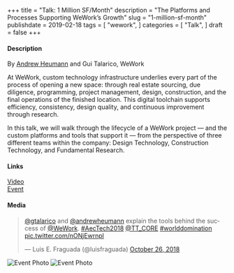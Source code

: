+++
title = "Talk: 1 Million SF/Month"
description = "The Platforms and Processes Supporting WeWork’s Growth"
slug = "1-million-sf-month"
publishdate = 2019-02-18
tags = [
    "wework",
]
categories = [
    "Talk",
]
draft = false
+++

#### Description

By [Andrew Heumann](http://andrewheumann.com) and Gui Talarico, WeWork

At WeWork, custom technology infrastructure underlies every part of the process of opening a new space: through real estate sourcing, due diligence, programming, project management, design, construction, and the final operations of the finished location. This digital toolchain supports efficiency, consistency, design quality, and continuous improvement through research.

In this talk, we will walk through the lifecycle of a WeWork project — and the custom platforms and tools that support it —  from the perspective of three different teams within the company: Design Technology, Construction Technology, and Fundamental Research.


#### Links

<div class="links">
    <i class="fas fa-video"></i>
    <a href="https://youtu.be/Qbdt8kMj2Eo?t=90">Video</a>
    <br>
    <i class="fas fa-link"></i>
    <a href="http://core.thorntontomasetti.com/aec-tech-2018/aec-tech-2018-speakers/nearly-1-million-sfmonth-the-platforms-and-processes-supporting-weworks-growth/">Event</a>
</div>

#### Media

<blockquote class="twitter-tweet" data-lang="en"><p lang="en" dir="ltr"><a href="https://twitter.com/gtalarico?ref_src=twsrc%5Etfw">@gtalarico</a> and <a href="https://twitter.com/andrewheumann?ref_src=twsrc%5Etfw">@andrewheumann</a> explain the tools behind the success of <a href="https://twitter.com/WeWork?ref_src=twsrc%5Etfw">@WeWork</a>.  <a href="https://twitter.com/hashtag/AecTech2018?src=hash&amp;ref_src=twsrc%5Etfw">#AecTech2018</a> <a href="https://twitter.com/TT_CORE?ref_src=twsrc%5Etfw">@TT_CORE</a> <a href="https://twitter.com/hashtag/worlddomination?src=hash&amp;ref_src=twsrc%5Etfw">#worlddomination</a> <a href="https://t.co/nONjEwrnpl">pic.twitter.com/nONjEwrnpl</a></p>&mdash; Luis E. Fraguada (@luisfraguada) <a href="https://twitter.com/luisfraguada/status/1055849584885448706?ref_src=twsrc%5Etfw">October 26, 2018</a></blockquote>
<script async src="https://platform.twitter.com/widgets.js" charset="utf-8"></script>

![Event Photo](/img/aec-1-million.jpg)
![Event Photo](/img/aec-1-million-2.jpg)
